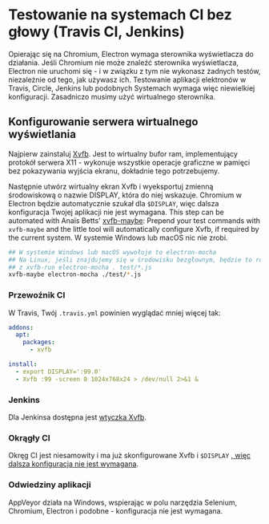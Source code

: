# Testowanie na systemach CI bez głowy (Travis CI, Jenkins)

Opierając się na Chromium, Electron wymaga sterownika wyświetlacza do działania. Jeśli Chromium nie może znaleźć sterownika wyświetlacza, Electron nie uruchomi się - i w związku z tym nie wykonasz żadnych testów, niezależnie od tego, jak używasz ich. Testowanie aplikacji elektronów w Travis, Circle, Jenkins lub podobnych Systemach wymaga więc niewielkiej konfiguracji. Zasadniczo musimy użyć wirtualnego sterownika.

## Konfigurowanie serwera wirtualnego wyświetlania

Najpierw zainstaluj [Xvfb](https://en.wikipedia.org/wiki/Xvfb). Jest to wirtualny bufor ram, implementujący protokół serwera X11 - wykonuje wszystkie operacje graficzne w pamięci bez pokazywania wyjścia ekranu, dokładnie tego potrzebujemy.

Następnie utwórz wirtualny ekran Xvfb i wyeksportuj zmienną środowiskową o nazwie DISPLAY, która do niej wskazuje. Chromium w Electron będzie automatycznie szukał dla `$DISPLAY`, więc dalsza konfiguracja Twojej aplikacji nie jest wymagana. This step can be automated with Anaïs Betts' [xvfb-maybe](https://github.com/anaisbetts/xvfb-maybe): Prepend your test commands with `xvfb-maybe` and the little tool will automatically configure Xvfb, if required by the current system. W systemie Windows lub macOS nic nie zrobi.

```sh
## W systemie Windows lub macOS wywołuje to electron-mocha
## Na Linux, jeśli znajdujemy się w środowisku bezgłownym, będzie to równoważne
## z xvfb-run electron-mocha . test/*.js
xvfb-maybe electron-mocha ./test/*.js
```

### Przewoźnik CI

W Travis, Twój `.travis.yml` powinien wyglądać mniej więcej tak:

```yml
addons:
  apt:
    packages:
      - xvfb

install:
  - export DISPLAY=':99.0'
  - Xvfb :99 -screen 0 1024x768x24 > /dev/null 2>&1 &
```

### Jenkins

Dla Jenkinsa dostępna jest [wtyczka Xvfb](https://wiki.jenkins-ci.org/display/JENKINS/Xvfb+Plugin).

### Okrągły CI

Okręg CI jest niesamowity i ma już skonfigurowane Xvfb i `$DISPLAY` [, więc dalsza konfiguracja nie jest wymagana](https://circleci.com/docs/environment#browsers).

### Odwiedziny aplikacji

AppVeyor działa na Windows, wspierając w polu narzędzia Selenium, Chromium, Electron i podobne - konfiguracja nie jest wymagana.

